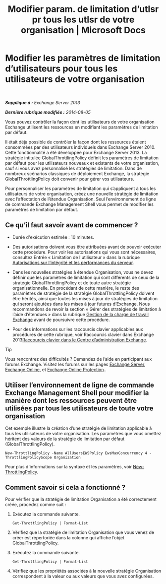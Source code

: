 ﻿---
title: 'Modifier param. de limitation d’utlsr pr tous les utlsr de votre organisation | Microsoft Docs'
TOCTitle: Modifier les paramètres de limitation d’utilisateurs pour tous les utilisateurs de votre organisation
ms:assetid: c45cacfc-768d-4605-9bb0-53e30273fe4d
ms:mtpsurl: https://technet.microsoft.com/fr-fr/library/JJ863578(v=EXCHG.150)
ms:contentKeyID: 50555480
ms.date: 04/24/2018
mtps_version: v=EXCHG.150
ms.translationtype: HT
---

# Modifier les paramètres de limitation d’utilisateurs pour tous les utilisateurs de votre organisation

 

_**Sapplique à :** Exchange Server 2013_

_**Dernière rubrique modifiée :** 2014-08-05_

Vous pouvez contrôler la façon dont les utilisateurs de votre organisation Exchange utilisent les ressources en modifiant les paramètres de limitation par défaut.

Il était déjà possible de contrôler la façon dont les ressources étaient consommées par des utilisateurs individuels dans Exchange Server 2010. Cette fonctionnalité a été développée pour Exchange Server 2013. La stratégie intitulée GlobalThrottlingPolicy définit les paramètres de limitation par défaut pour les utilisateurs nouveaux et existants de votre organisation, sauf si vous avez personnalisé les stratégies de limitation. Dans de nombreux scénarios classiques de déploiement Exchange, la stratégie GlobalThrottlingPolicy doit convenir pour gérer vos utilisateurs.

Pour personnaliser les paramètres de limitation qui s’appliquent à tous les utilisateurs de votre organisation, créez une nouvelle stratégie de limitation avec l’affectation de l’étendue Organisation. Seul l’environnement de ligne de commande Exchange Management Shell vous permet de modifier les paramètres de limitation par défaut.

## Ce qu’il faut savoir avant de commencer ?

  - Durée d'exécution estimée : 10 minutes.

  - Des autorisations doivent vous être attribuées avant de pouvoir exécuter cette procédure. Pour voir les autorisations qui vous sont nécessaires, consultez Entrée « Limitation de l'utilisateur » dans la rubrique [Autorisations sur l’intégrité et les performances du serveur](server-health-and-performance-permissions-exchange-2013-help.md).

  - Dans les nouvelles stratégies à étendue Organisation, vous ne devez définir que les paramètres de limitation qui sont différents de ceux de la stratégie GlobalThrottlingPolicy et de toute autre stratégie organisationnelle. En procédant de cette manière, le reste des paramètres de stratégie de la stratégie GlobalThrottlingPolicy doivent être hérités, ainsi que toutes les mises à jour de stratégies de limitation qui seront ajoutées dans les mises à jour futures d’Exchange. Nous recommandons de revoir la section « Gérer des stratégies de limitation à l’aide d’étendues » dans la rubrique [Gestion de la charge de travail Exchange](exchange-workload-management-exchange-2013-help.md) avant de poursuivre cette procédure.

  - Pour des informations sur les raccourcis clavier applicables aux procédures de cette rubrique, voir Raccourcis clavier dans Exchange 2013[Raccourcis clavier dans le Centre d’administration Exchange](keyboard-shortcuts-in-the-exchange-admin-center-exchange-online-protection-help.md).

> [!TIP]
> Vous rencontrez des difficultés ? Demandez de l’aide en participant aux forums Exchange. Visitez les forums sur les pages <a href="https://go.microsoft.com/fwlink/p/?linkid=60612">Exchange Server</a>, <a href="https://go.microsoft.com/fwlink/p/?linkid=267542">Exchange Online</a>, et <a href="https://go.microsoft.com/fwlink/p/?linkid=285351">Exchange Online Protection</a>..


## Utiliser l’environnement de ligne de commande Exchange Management Shell pour modifier la manière dont les ressources peuvent être utilisées par tous les utilisateurs de toute votre organisation

Cet exemple illustre la création d’une stratégie de limitation applicable à tous les utilisateurs de votre organisation. Les paramètres que vous omettez héritent des valeurs de la stratégie de limitation par défaut (GlobalThrottlingPolicy).

    New-ThrottlingPolicy -Name AllUsersEWSPolicy EwsMaxConcurrency 4 -ThrottlingPolicyScope Organization

Pour plus d'informations sur la syntaxe et les paramètres, voir [New-ThrottlingPolicy](https://technet.microsoft.com/fr-fr/library/dd351045\(v=exchg.150\)).

## Comment savoir si cela a fonctionné ?

Pour vérifier que la stratégie de limitation Organisation a été correctement créée, procédez comme suit :

1.  Exécutez la commande suivante.
    
        Get-ThrottlingPolicy | Format-List

2.  Vérifiez que la stratégie de limitation Organisation que vous venez de créer est répertoriée dans la colonne qui affiche l’objet GlobalThrottlingPolicy.

3.  Exécutez la commande suivante.
    
        Get-ThrottlingPolicy | Format-List

4.  Vérifiez que les propriétés associées à la nouvelle stratégie Organisation correspondent à la valeur ou aux valeurs que vous avez configurées.

